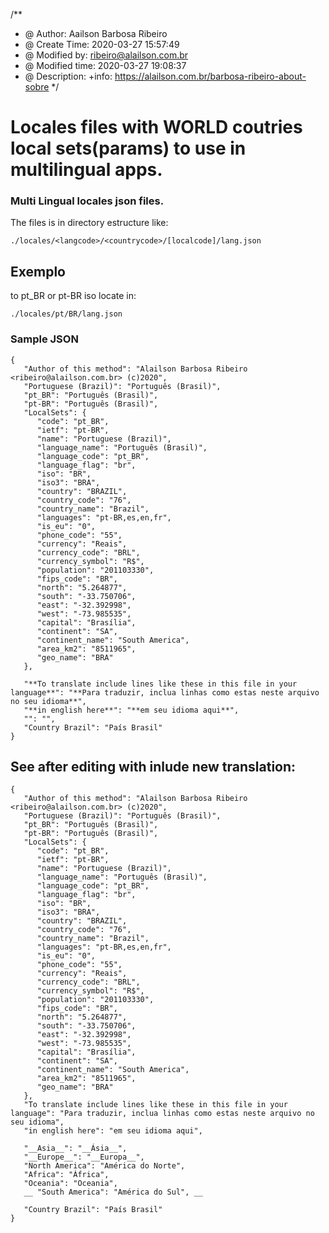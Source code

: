 /**
 * @ Author: Aailson Barbosa Ribeiro
 * @ Create Time: 2020-03-27 15:57:49
 * @ Modified by: ribeiro@alailson.com.br
 * @ Modified time: 2020-03-27 19:08:37
 * @ Description: +info: https://alailson.com.br/barbosa-ribeiro-about-sobre
 */
# Locales files with WORLD coutries local sets(params) to use in multilingual apps.
### Multi Lingual locales json files.

The files is in directory estructure like:

```
./locales/<langcode>/<countrycode>/[localcode]/lang.json
```

## Exemplo 
to pt_BR or pt-BR iso locate in:
```
./locales/pt/BR/lang.json
```
### Sample JSON

```
{
   "Author of this method": "Alailson Barbosa Ribeiro <ribeiro@alailson.com.br> (c)2020",
   "Portuguese (Brazil)": "Português (Brasil)",
   "pt_BR": "Português (Brasil)",
   "pt-BR": "Português (Brasil)",
   "LocalSets": {
      "code": "pt_BR",
      "ietf": "pt-BR",
      "name": "Portuguese (Brazil)",
      "language_name": "Português (Brasil)",
      "language_code": "pt_BR",
      "language_flag": "br",
      "iso": "BR",
      "iso3": "BRA",
      "country": "BRAZIL",
      "country_code": "76",
      "country_name": "Brazil",
      "languages": "pt-BR,es,en,fr",
      "is_eu": "0",
      "phone_code": "55",
      "currency": "Reais",
      "currency_code": "BRL",
      "currency_symbol": "R$",
      "population": "201103330",
      "fips_code": "BR",
      "north": "5.264877",
      "south": "-33.750706",
      "east": "-32.392998",
      "west": "-73.985535",
      "capital": "Brasília",
      "continent": "SA",
      "continent_name": "South America",
      "area_km2": "8511965",
      "geo_name": "BRA"
   },

   "**To translate include lines like these in this file in your language**": "**Para traduzir, inclua linhas como estas neste arquivo no seu idioma**", 
   "**in english here**": "**em seu idioma aqui**", 
   "": "",
   "Country Brazil": "País Brasil"
}
```
## See after editing with inlude new translation:

```
{
   "Author of this method": "Alailson Barbosa Ribeiro <ribeiro@alailson.com.br> (c)2020",
   "Portuguese (Brazil)": "Português (Brasil)",
   "pt_BR": "Português (Brasil)",
   "pt-BR": "Português (Brasil)",
   "LocalSets": {
      "code": "pt_BR",
      "ietf": "pt-BR",
      "name": "Portuguese (Brazil)",
      "language_name": "Português (Brasil)",
      "language_code": "pt_BR",
      "language_flag": "br",
      "iso": "BR",
      "iso3": "BRA",
      "country": "BRAZIL",
      "country_code": "76",
      "country_name": "Brazil",
      "languages": "pt-BR,es,en,fr",
      "is_eu": "0",
      "phone_code": "55",
      "currency": "Reais",
      "currency_code": "BRL",
      "currency_symbol": "R$",
      "population": "201103330",
      "fips_code": "BR",
      "north": "5.264877",
      "south": "-33.750706",
      "east": "-32.392998",
      "west": "-73.985535",
      "capital": "Brasília",
      "continent": "SA",
      "continent_name": "South America",
      "area_km2": "8511965",
      "geo_name": "BRA"
   },
   "To translate include lines like these in this file in your language": "Para traduzir, inclua linhas como estas neste arquivo no seu idioma",
   "in english here": "em seu idioma aqui",
   
   "__Asia__": "__Ásia__", 
   "__Europe__": "__Europa__",
   "North America": "América do Norte",
   "Africa": "África",
   "Oceania": "Oceania",
   __ "South America": "América do Sul", __

   "Country Brazil": "País Brasil"
}
```
